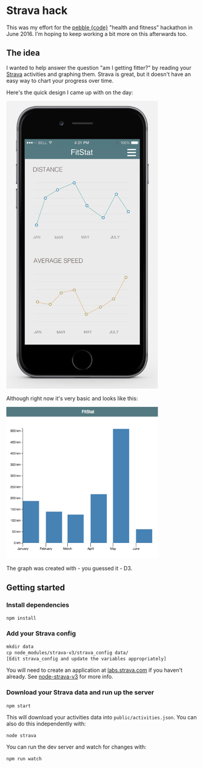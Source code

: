 # Strava hack

This was my effort for the [pebble {code}](http://pebblecode.com/) "health and fitness" hackathon in June 2016. 
I'm hoping to keep working a bit more on this afterwards too.

## The idea

I wanted to help answer the question "am I getting fitter?" by reading your [Strava](https://www.strava.com/) activities 
and graphing them. Strava is great, but it doesn't have an easy way to chart your progress over time.

Here's the quick design I came up with on the day:

<img src="docs/strava-hack-design.png?raw=true" width="400px" alt="Design"/>

Although right now it's very basic and looks like this:

<img src="docs/current.png?raw=true" width="400px" alt="Current"/>

The graph was created with - you guessed it - D3.


## Getting started

### Install dependencies

    npm install

### Add your Strava config

    mkdir data
    cp node_modules/strava-v3/strava_config data/
    [Edit strava_config and update the variables appropriately]

You will need to create an application at [labs.strava.com](http://labs.strava.com/developers/) if you haven't already.
See [node-strava-v3](https://github.com/UnbounDev/node-strava-v3) for more info.

### Download your Strava data and run up the server

    npm start

This will download your activities data into `public/activities.json`. You can also do this independently with:

    node strava

You can run the dev server and watch for changes with:

    npm run watch
